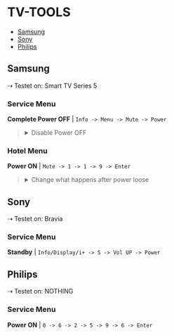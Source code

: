 # TV-TOOLS

-   [Samsung](#samsung)
-   [Sony](#sony)
-   [Philips](#philips)


## Samsung 
⇢ Testet on: Smart TV Series 5

### Service Menu
**Complete Power OFF** | `Info -> Menu -> Mute -> Power`


> <details><summary>Disable Power OFF</summary>Option -> Production Option -> Frame TV -> ON</details>

### Hotel Menu
**Power ON** | `Mute -> 1 -> 1 -> 9 -> Enter`


> <details><summary>Change what happens after power loose</summary>Power On -> Power On</details>




## Sony
⇢ Testet on: Bravia

### Service Menu
 **Standby** | `Info/Display/i+ -> 5 -> Vol UP -> Power`



## Philips
⇢ Testet on: NOTHING

### Service Menu
**Power ON** | `0 -> 6 -> 2 -> 5 -> 9 -> 6 -> Enter`

